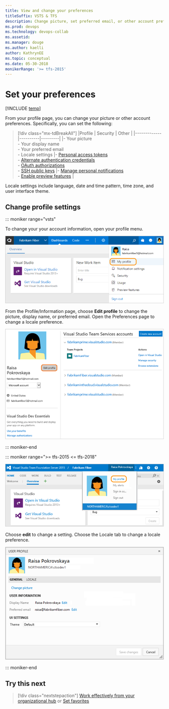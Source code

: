 ```yaml
---
title: View and change your preferences 
titleSuffix: VSTS & TFS
description: Change picture, set preferred email, or other account preferences from your account profile in VSTS and TFS 
ms.prod: devops
ms.technology: devops-collab
ms.assetid: 
ms.manager: douge
ms.author: kaelli
author: KathrynEE
ms.topic: conceptual
ms.date: 05-30-2018
monikerRange: '>= tfs-2015'
---
```



# Set your preferences

[!INCLUDE [temp](../../_shared/version-ts-tfs-2015-2016.md)]

From your profile page, you can change your picture or other account preferences. Specifically, you can set the following:

> [!div class="mx-tdBreakAll"]
> |Profile | Security  | Other |
> |-------------|----------|---------|
> |- Your picture<br/>- Your display name<br/>- Your preferred email<br/>- Locale settings |- [Personal access tokens](../../accounts/use-personal-access-tokens-to-authenticate.md)<br/>- [Alternate authentication credentials](../../git/auth-overview.md#alternate-credentials)<br/>- [OAuth authorizations](../../integrate/get-started/authentication/oauth.md)<br/>- [SSH public keys](../../git/use-ssh-keys-to-authenticate.md) |- [Manage personal notifications](../../notifications/manage-personal-notifications.md)<br/>- [Enable preview features](../../user-guide/work-web-portal.md#admin-context) |

Locale settings include language, date and time pattern, time zone, and user interface theme.

## Change profile settings 

::: moniker range="vsts"

To change your your account information, open your profile menu.

![VSTS, My Profile link on Account menu](_img/user-prefs/open-profile-vsts.png)

From the Profile/Information page, choose **Edit profile** to change the picture, display name, or preferred email. Open the Preferences page to change a locale preference.


![VSTS, Profile page](_img/user-prefs/profile-dialog-co.png)


::: moniker-end

::: moniker range=">= tfs-2015 <= tfs-2018"

![TFS, My Profile link on Account menu](_img/user-prefs/open-profile.png)

Choose **edit** to change a setting. Choose the Locale tab to change a locale preference.

![TFS, Set preferences](_img/user-prefs/user-prefs-tfs-user-profile.png)

::: moniker-end

## Try this next

> [!div class="nextstepaction"]
> [Work effectively from your organizational hub](../../user-guide/organization-home-pages.md)
> or
> [Set favorites](../../project/navigation/set-favorites.md)


  

